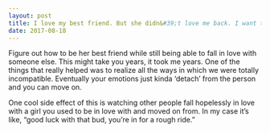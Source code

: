 ```yaml
---
layout: post
title: I love my best friend. But she didn&#39;t love me back. I want to move on and she needs me as her best friend. What should I do?
date: 2017-08-18
---
```


<p>Figure out how to be her best friend while still being able to fall in love with someone else. This might take you years, it took me years. One of the things that really helped was to realize all the ways in which we were totally incompatible. Eventually your emotions just kinda ‘detach’ from the person and you can move on.</p><p>One cool side effect of this is watching other people fall hopelessly in love with a girl you used to be in love with and moved on from. In my case it’s like, “good luck with that bud, you’re in for a rough ride.”</p>
